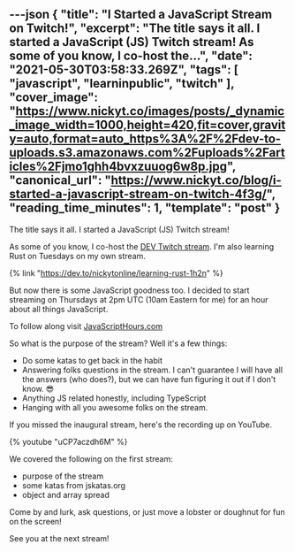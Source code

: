 ---json
{
  "title": "I Started a JavaScript Stream on Twitch!",
  "excerpt": "The title says it all. I started a JavaScript (JS) Twitch stream!  As some of you know, I co-host the...",
  "date": "2021-05-30T03:58:33.269Z",
  "tags": [
    "javascript",
    "learninpublic",
    "twitch"
  ],
  "cover_image": "https://www.nickyt.co/images/posts/_dynamic_image_width=1000,height=420,fit=cover,gravity=auto,format=auto_https%3A%2F%2Fdev-to-uploads.s3.amazonaws.com%2Fuploads%2Farticles%2Fjmo1ghh4bvxzuuog6w8p.jpg",
  "canonical_url": "https://www.nickyt.co/blog/i-started-a-javascript-stream-on-twitch-4f3g/",
  "reading_time_minutes": 1,
  "template": "post"
}
---

The title says it all. I started a JavaScript (JS) Twitch stream!

As some of you know, I co-host the [DEV Twitch stream](https://twitch.tv/thepracticaldev). I'm also learning Rust on Tuesdays on my own stream.

{% link "https://dev.to/nickytonline/learning-rust-1h2n" %}

But now there is some JavaScript goodness too. I decided to start streaming on Thursdays at 2pm UTC (10am Eastern for me) for an hour about all things JavaScript.

To follow along visit [JavaScriptHours.com](https://JavaScriptHours.com)

So what is the purpose of the stream? Well it's a few things:
* Do some katas to get back in the habit
* Answering folks questions in the stream. I can't guarantee I will have all the answers (who does?), but we can have fun figuring it out if I don't know. 😎
* Anything JS related honestly, including TypeScript
* Hanging with all you awesome folks on the stream.

If you missed the inaugural stream, here's the recording up on YouTube.

{% youtube "uCP7aczdh6M" %}

We covered the following on the first stream:
* purpose of the stream
* some katas from jskatas.org
* object and array spread

Come by and lurk, ask questions, or just move a lobster or doughnut for fun on the screen!

See you at the next stream!
